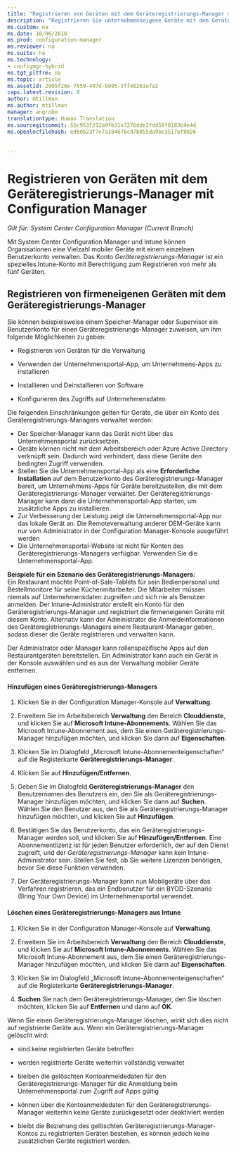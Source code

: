 ```yaml
---
title: "Registrieren von Geräten mit dem Geräteregistrierungs-Manager mit Configuration Manager | Microsoft-Dokumentation"
description: "Registrieren Sie unternehmenseigene Geräte mit dem Geräteregistrierungs-Managerkonto mit System Center Configuration Manager."
ms.custom: na
ms.date: 10/06/2016
ms.prod: configuration-manager
ms.reviewer: na
ms.suite: na
ms.technology:
- configmgr-hybrid
ms.tgt_pltfrm: na
ms.topic: article
ms.assetid: 2905f26e-7859-497d-b995-5ff48261efa2
caps.latest.revision: 8
author: mtillman
ms.author: mtillman
manager: angrobe
translationtype: Human Translation
ms.sourcegitcommit: 55c953f312a9fb31e7276dde2fdd59f8183b4e4d
ms.openlocfilehash: ed60b23f7e7a194676cd7b055da9bc3517af8026


---
```

# <a name="enroll-devices-with-device-enrollment-manager-with-configuration-manager"></a>Registrieren von Geräten mit dem Geräteregistrierungs-Manager mit Configuration Manager

*Gilt für: System Center Configuration Manager (Current Branch)*

Mit System Center Configuration Manager und Intune können Organisationen eine Vielzahl mobiler Geräte mit einem einzelnen Benutzerkonto verwalten. Das Konto *Geräteregistrierungs-Manager* ist ein spezielles Intune-Konto mit Berechtigung zum Registrieren von mehr als fünf Geräten.  

## <a name="enroll-corporate-owned-devices-with-the-device-enrollment-manager"></a>Registrieren von firmeneigenen Geräten mit dem Geräteregistrierungs-Manager  
 Sie können beispielsweise einem Speicher-Manager oder Supervisor ein Benutzerkonto für einen Geräteregistrierungs-Manager zuweisen, um ihm folgende Möglichkeiten zu geben:  

-   Registrieren von Geräten für die Verwaltung  

-   Verwenden der Unternehmensportal-App, um Unternehmens-Apps zu installieren  

-   Installieren und Deinstallieren von Software  

-   Konfigurieren des Zugriffs auf Unternehmensdaten  


Die folgenden Einschränkungen gelten für Geräte, die über ein Konto des Geräteregistrierungs-Managers verwaltet werden:

- Der Speicher-Manager kann das Gerät nicht über das Unternehmensportal zurücksetzen.  
-  Geräte können nicht mit dem Arbeitsbereich oder Azure Active Directory verknüpft sein. Dadurch wird verhindert, dass diese Geräte den bedingten Zugriff verwenden.
-  Stellen Sie die Unternehmensportal-App als eine **Erforderliche Installation** auf dem Benutzerkonto des Geräteregistrierungs-Manager bereit, um Unternehmens-Apps für Geräte bereitzustellen, die mit dem Geräteregistrierungs-Manager verwaltet. Der Geräteregistrierungs-Manager kann dann die Unternehmensportal-App starten, um zusätzliche Apps zu installieren.
- Zur Verbesserung der Leistung zeigt die Unternehmensportal-App nur das lokale Gerät an. Die Remoteverwaltung anderer DEM-Geräte kann nur vom Administrator in der Configuration Manager-Konsole ausgeführt werden
- Die Unternehmensportal-Website ist nicht für Konten des Geräteregistrierungs-Managers verfügbar. Verwenden Sie die Unternehmensportal-App.

 **Beispiele für ein Szenario des Geräteregistrierungs-Managers:**   
Ein Restaurant möchte Point-of-Sale-Tablets für sein Bedienpersonal und Bestellmonitore für seine Küchenmitarbeiter. Die Mitarbeiter müssen niemals auf Unternehmensdaten zugreifen und sich nie als Benutzer anmelden. Der Intune-Administrator erstellt ein Konto für den Geräteregistrierungs-Manager und registriert die firmeneigenen Geräte mit diesem Konto. Alternativ kann der Administrator die Anmeldeinformationen des Geräteregistrierungs-Managers einem Restaurant-Manager geben, sodass dieser die Geräte registrieren und verwalten kann.  

 Der Administrator oder Manager kann rollenspezifische Apps auf den Restaurantgeräten bereitstellen. Ein Administrator kann auch ein Gerät in der Konsole auswählen und es aus der Verwaltung mobiler Geräte entfernen.  

#### <a name="add-a-device-enrollment-manager"></a>Hinzufügen eines Geräteregistrierungs-Managers  

1.  Klicken Sie in der Configuration Manager-Konsole auf **Verwaltung**.  

2.  Erweitern Sie im Arbeitsbereich **Verwaltung** den Bereich **Clouddienste**, und klicken Sie auf **Microsoft Intune-Abonnements**. Wählen Sie das Microsoft Intune-Abonnement aus, dem Sie einen Geräteregistrierungs-Manager hinzufügen möchten, und klicken Sie dann auf **Eigenschaften**.  

3.  Klicken Sie im Dialogfeld „Microsoft Intune-Abonnementeigenschaften“ auf die Registerkarte **Geräteregistrierungs-Manager**.  

4.  Klicken Sie auf **Hinzufügen/Entfernen**.  

5.  Geben Sie im Dialogfeld **Geräteregistrierungs-Manager** den Benutzernamen des Benutzers ein, den Sie als Geräteregistrierungs-Manager hinzufügen möchten, und klicken Sie dann auf **Suchen**. Wählen Sie den Benutzer aus, den Sie als Geräteregistrierungs-Manager hinzufügen möchten, und klicken Sie auf **Hinzufügen**.  

6.  Bestätigen Sie das Benutzerkonto, das ein Geräteregistrierungs-Manager werden soll, und klicken Sie auf **Hinzufügen/Entfernen**.  Eine Abonnementlizenz ist für jeden Benutzer erforderlich, der auf den Dienst zugreift, und der *Geräteregistrierungs-Manager* kann kein Intune-Administrator sein. Stellen Sie fest, ob Sie weitere Lizenzen benötigen, bevor Sie diese Funktion verwenden.  

7.  Der Geräteregistrierungs-Manager kann nun Mobilgeräte über das Verfahren registrieren, das ein Endbenutzer für ein BYOD-Szenario (Bring Your Own Device) im Unternehmensportal verwendet.  

#### <a name="delete-a-device-enrollment-manager-from-intune"></a>Löschen eines Geräteregistrierungs-Managers aus Intune  

1.  Klicken Sie in der Configuration Manager-Konsole auf **Verwaltung**.  

2.  Erweitern Sie im Arbeitsbereich **Verwaltung** den Bereich **Clouddienste**, und klicken Sie auf **Microsoft Intune-Abonnements**. Wählen Sie das Microsoft Intune-Abonnement aus, dem Sie einen Geräteregistrierungs-Manager hinzufügen möchten, und klicken Sie dann auf **Eigenschaften**.  

3.  Klicken Sie im Dialogfeld „Microsoft Intune-Abonnementeigenschaften“ auf die Registerkarte **Geräteregistrierungs-Manager**.  

4.  **Suchen** Sie nach dem Geräteregistrierungs-Manager, den Sie löschen möchten, klicken Sie auf **Entfernen** und dann auf **OK**.  

 Wenn Sie einen Geräteregistrierungs-Manager löschen, wirkt sich dies nicht auf registrierte Geräte aus. Wenn ein Geräteregistrierungs-Manager gelöscht wird:  

-   sind keine registrierten Geräte betroffen  

-   werden registrierte Geräte weiterhin vollständig verwaltet  

-   bleiben die gelöschten Kontoanmeldedaten für den Geräteregistrierungs-Manager für die Anmeldung beim Unternehmensportal zum Zugriff auf Apps gültig  

-   können über die Kontoanmeldedaten für den Geräteregistrierungs-Manager weiterhin keine Geräte zurückgesetzt oder deaktiviert werden  

-   bleibt die Beziehung des gelöschten Geräteregistrierungs-Manager-Kontos zu registrierten Geräten bestehen, es können jedoch keine zusätzlichen Geräte registriert werden.



<!--HONumber=Dec16_HO3-->


